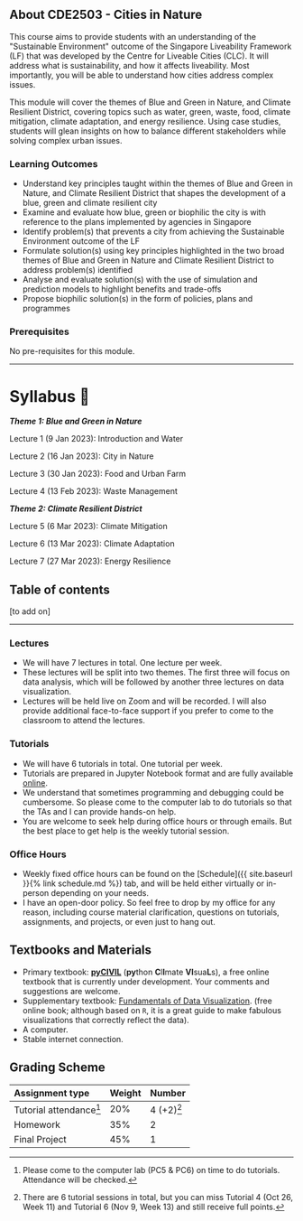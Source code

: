 ## About CDE2503 - Cities in Nature
This course aims to provide students with an understanding of the "Sustainable Environment" outcome of the Singapore Liveability Framework (LF) that was developed by the Centre for Liveable Cities (CLC). It will address what is sustainability, and how it affects liveability. Most importantly, you will be able to understand how cities address complex issues.

This module will cover the themes of Blue and Green in Nature, and Climate Resilient District, covering topics such as water, green, waste, food, climate mitigation, climate adaptation, and energy resilience. Using case studies, students will glean insights on how to balance different stakeholders while solving complex urban issues. 

### Learning Outcomes
- Understand key principles taught within the themes of Blue and Green in Nature, and Climate Resilient District that shapes the development of a blue, green and climate resilient city
- Examine and evaluate how blue, green or biophilic the city is with reference to the plans implemented by agencies in Singapore 
- Identify problem(s) that prevents a city from achieving the Sustainable Environment outcome of the LF
- Formulate solution(s) using key principles highlighted in the two broad themes of Blue and Green in Nature and Climate Resilient District to address problem(s) identified 
- Analyse and evaluate solution(s) with the use of simulation and prediction models to highlight benefits and trade-offs 
- Propose biophilic solution(s) in the form of policies, plans and programmes


### Prerequisites
No pre-requisites for this module. 
 
---

# Syllabus 📖
_**Theme 1: Blue and Green in Nature**_

Lecture 1 (9 Jan 2023): Introduction and Water 

Lecture 2 (16 Jan 2023): City in Nature

Lecture 3 (30 Jan 2023): Food and Urban Farm 

Lecture 4 (13 Feb 2023): Waste Management

_**Theme 2: Climate Resilient District**_

Lecture 5 (6 Mar 2023): Climate Mitigation

Lecture 6 (13 Mar 2023): Climate Adaptation

Lecture 7 (27 Mar 2023): Energy Resilience

## Table of contents
[to add on]

---

### Lectures
- We will have 7 lectures in total. One lecture per week. 
- These lectures will be split into two themes. The first three will focus on data analysis, 
  which will be followed by another three lectures on data visualization.  
- Lectures will be held live on Zoom and will be recorded. 
  I will also provide additional face-to-face support if you prefer to come to the classroom to attend the lectures. 

### Tutorials
- We will have 6 tutorials in total. One tutorial per week. 
- Tutorials are prepared in Jupyter Notebook format and are fully available [online](https://xiaoganghe.github.io/python-climate-visuals). 
- We understand that sometimes programming and debugging could be cumbersome. So please come to the computer lab to do tutorials so that the TAs
  and I can provide hands-on help.
- You are welcome to seek help during office hours or through emails. But the best place to get help is the weekly tutorial session.  

### Office Hours
- Weekly fixed office hours can be found on the [Schedule]({{ site.baseurl }}{% link schedule.md %}) tab, 
  and will be held either virtually or in-person depending on your needs.
- I have an open-door policy. So feel free to drop by my office for any reason, including course material clarification, 
  questions on tutorials, assignments, and projects, or even just to hang out.  

## Textbooks and Materials

- Primary textbook: [**pyCIVIL**](https://xiaoganghe.github.io/python-climate-visuals) (**py**thon **C**l**I**mate **VI**sua**L**s), 
  a free online textbook that is currently under development.
  Your comments and suggestions are welcome. 
- Supplementary textbook: [Fundamentals of Data Visualization](https://clauswilke.com/dataviz/). (free online book; although based on `R`, 
  it is a great guide to make fabulous visualizations that correctly reflect the data). 
- A computer.
- Stable internet connection. 

## Grading Scheme

| Assignment type          | Weight   | Number      |
|:-------------------------|:---------|:------------|
| Tutorial attendance[^1]  | 20%      | 4 (+2)[^2]  |
| Homework                 | 35%      | 2           |
| Final Project            | 45%      | 1           |

[^1]: Please come to the computer lab (PC5 & PC6) on time to do tutorials. Attendance will be checked.  

[^2]: There are 6 tutorial sessions in total, but you can miss Tutorial 4 (Oct 26, Week 11) and Tutorial 6 (Nov 9, Week 13) and still receive full points.
